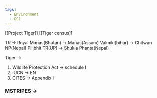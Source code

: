 ```yaml
---
tags:
  - Environment
  - GS1
---
```

[[Project Tiger]]
[[Tiger census]]

TR -> 
Royal Manas(Bhutan) -> Manas(Assam)
Valmiki(bihar) -> Chitwan NP(Nepal)
Pilibhit TR(UP) -> Shukla Phanta(Nepal)

Tiger -> 
1. Wildlife Protection Act -> schedule I
2. IUCN -> EN
3. CITES -> Appendix I

### MSTRIPES -> 

